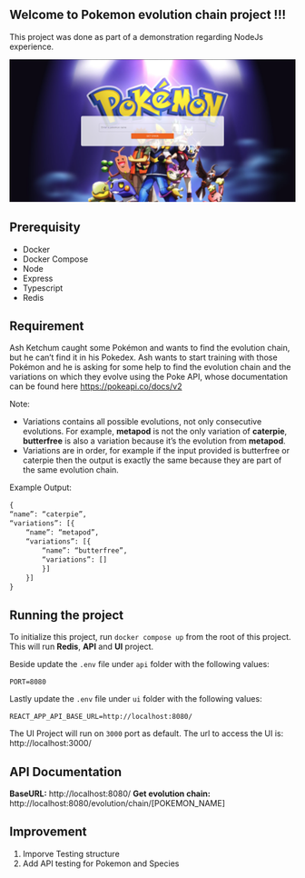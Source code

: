 
## Welcome to Pokemon evolution chain project !!!

This project was done as part of a demonstration regarding NodeJs experience.

![enter image description here](https://raw.githubusercontent.com/arnab-shuvo/pokemon-evolution/main/screenshot/screenshot.png)

## Prerequisity

- Docker
- Docker Compose
- Node
- Express
- Typescript
- Redis

## Requirement

Ash Ketchum caught some Pokémon and wants to find the evolution chain, but he can’t find it in his Pokedex. Ash wants to start training with those Pokémon and he is asking for some help to find the evolution chain and the variations on which they evolve using the Poke API, whose documentation can be found here https://pokeapi.co/docs/v2

Note:

- Variations contains all possible evolutions, not only consecutive evolutions. For
  example, **metapod** is not the only variation of **caterpie**, **butterfree** is also a variation because it’s the evolution from **metapod**.
- Variations are in order, for example if the input provided is butterfree or caterpie then the output is exactly the same because they are part of the same evolution
  chain.

Example Output:

    {
    “name”: “caterpie”,
    “variations”: [{
    	“name”: “metapod”,
    	“variations”: [{
    		“name”: “butterfree”,
    		“variations”: []
    		}]
    	}]
    }

## Running the project

To initialize this project, run `docker compose up` from the root of this project. This will run **Redis**, **API** and **UI** project.

Beside update the `.env` file under `api` folder with the following values:

    PORT=8080

Lastly update the `.env` file under `ui` folder with the following values:

    REACT_APP_API_BASE_URL=http://localhost:8080/

The UI Project will run on `3000` port as default. The url to access the UI is: http://localhost:3000/

## API Documentation

**BaseURL:** http://localhost:8080/
**Get evolution chain:** http://localhost:8080/evolution/chain/[POKEMON_NAME]

## Improvement

1.  Imporve Testing structure
2.  Add API testing for Pokemon and Species
